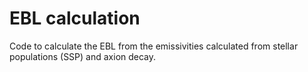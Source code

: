 # EBL calculation

Code to calculate the EBL from the emissivities calculated from stellar populations (SSP) and axion decay.
